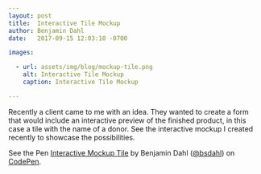 ```yaml
---
layout: post
title:  Interactive Tile Mockup
author: Benjamin Dahl
date:   2017-09-15 12:03:10 -0700

images:

  - url: assets/img/blog/mockup-tile.png
    alt: Interactive Tile Mockup
    caption: Interactive Tile Mockup

---
```

Recently a client came to me with an idea. They wanted to create a form that would include an interactive preview of the finished product, in this case a tile with the name of a donor. See the interactive mockup I created recently to showcase the possibilities. 

<p data-height="620" data-theme-id="0" data-slug-hash="boVMVY" data-default-tab="result" data-user="bsdahl" data-embed-version="2" data-pen-title="Interactive Mockup Tile" data-preview="true" class="codepen">See the Pen <a href="https://codepen.io/bsdahl/pen/boVMVY/">Interactive Mockup Tile</a> by Benjamin Dahl (<a href="https://codepen.io/bsdahl">@bsdahl</a>) on <a href="https://codepen.io">CodePen</a>.</p>
<script async src="https://production-assets.codepen.io/assets/embed/ei.js"></script>